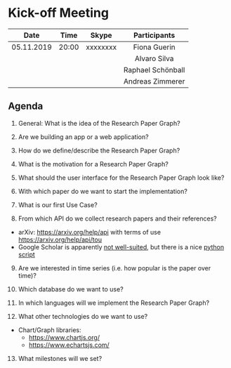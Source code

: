 # Kick-off Meeting
| Date       | Time  | Skype    | Participants      |
|------------|:-----:|:--------:|:-----------------:|
| 05.11.2019 | 20:00 | xxxxxxxx | Fiona Guerin      |
|            |       |          | Alvaro Silva      |
|            |       |          | Raphael Schönball |
|            |       |          | Andreas Zimmerer  |

## Agenda
1. General: What is the idea of the Research Paper Graph?

2. Are we building an app or a web application?

3. How do we define/describe the Research Paper Graph?

4. What is the motivation for a Research Paper Graph?

5. What should the user interface for the Research Paper Graph look like?

6. With which paper do we want to start the implementation?

7. What is our first Use Case?

8. From which API do we collect research papers and their references?
 - arXiv: https://arxiv.org/help/api with terms of use https://arxiv.org/help/api/tou
 - Google Scholar is apparently [not well-suited](https://academia.stackexchange.com/questions/34970/how-to-get-permission-from-google-to-use-google-scholar-data-if-needed), but there is a nice [python script](https://pypi.org/project/scholarly/)

9. Are we interested in time series (i.e. how popular is the paper over time)?

10. Which database do we want to use? 

11. In which languages will we implement the Research Paper Graph?

12. What other technologies do we want to use? 
 - Chart/Graph libraries:
   - https://www.chartjs.org/
   - https://www.echartsjs.com/

13. What milestones will we set? 
